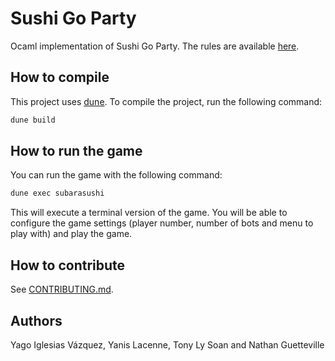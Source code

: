 # Sushi Go Party

Ocaml implementation of Sushi Go Party. The rules are available [here](doc/rulebook.pdf).

## How to compile

This project uses [dune](https://dune.build/). To compile the project, run the following command:

```bash
dune build
```

## How to run the game

You can run the game with the following command:

```bash
dune exec subarasushi
```

This will execute a terminal version of the game. You will be able to configure the
game settings (player number, number of bots and menu to play with) and play the game.

## How to contribute

See [CONTRIBUTING.md](CONTRIBUTING.md).

## Authors

Yago Iglesias Vázquez, Yanis Lacenne, Tony Ly Soan and Nathan Guetteville
